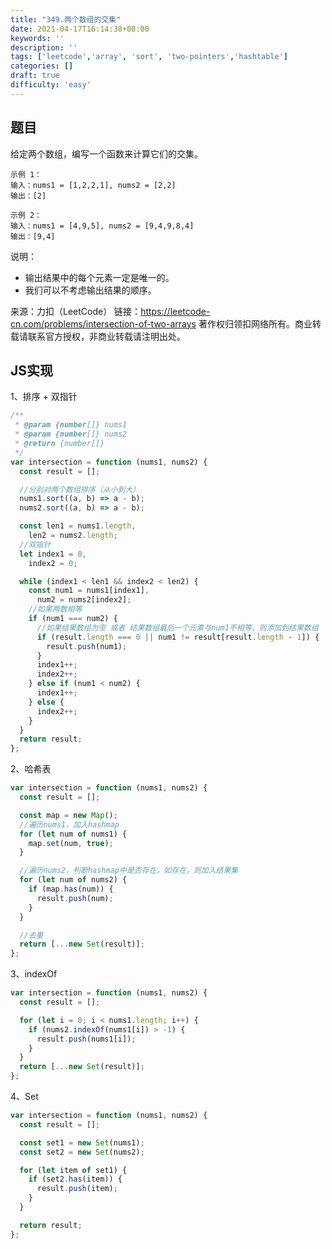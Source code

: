 ```yaml
---
title: "349.两个数组的交集"
date: 2021-04-17T16:14:38+08:00
keywords: ''
description: ''
tags: ['leetcode','array', 'sort', 'two-pointers','hashtable']
categories: []
draft: true
difficulty: 'easy'
---
```


## 题目

给定两个数组，编写一个函数来计算它们的交集。

```
示例 1：
输入：nums1 = [1,2,2,1], nums2 = [2,2]
输出：[2]

示例 2：
输入：nums1 = [4,9,5], nums2 = [9,4,9,8,4]
输出：[9,4]
```

说明：

- 输出结果中的每个元素一定是唯一的。
- 我们可以不考虑输出结果的顺序。

来源：力扣（LeetCode）
链接：https://leetcode-cn.com/problems/intersection-of-two-arrays
著作权归领扣网络所有。商业转载请联系官方授权，非商业转载请注明出处。

## JS实现

1、排序 + 双指针

```javascript
/**
 * @param {number[]} nums1
 * @param {number[]} nums2
 * @return {number[]}
 */
var intersection = function (nums1, nums2) {
  const result = [];

  //分别对两个数组排序（从小到大）
  nums1.sort((a, b) => a - b);
  nums2.sort((a, b) => a - b);

  const len1 = nums1.length,
    len2 = nums2.length;
  //双指针
  let index1 = 0,
    index2 = 0;

  while (index1 < len1 && index2 < len2) {
    const num1 = nums1[index1],
      num2 = nums2[index2];
    //如果两数相等
    if (num1 === num2) {
      //如果结果数组为空 或者 结果数组最后一个元素与num1不相等，则添加到结果数组
      if (result.length === 0 || num1 != result[result.length - 1]) {
        result.push(num1);
      }
      index1++;
      index2++;
    } else if (num1 < num2) {
      index1++;
    } else {
      index2++;
    }
  }
  return result;
};
```

2、哈希表
 
```javascript
var intersection = function (nums1, nums2) {
  const result = [];

  const map = new Map();
  //遍历nums1，加入hashmap
  for (let num of nums1) {
    map.set(num, true);
  }

  //遍历nums2，判断hashmap中是否存在，如存在，则加入结果集
  for (let num of nums2) {
    if (map.has(num)) {
      result.push(num);
    }
  }

  //去重
  return [...new Set(result)];
};
```

3、indexOf
 
```javascript
var intersection = function (nums1, nums2) {
  const result = [];

  for (let i = 0; i < nums1.length; i++) {
    if (nums2.indexOf(nums1[i]) > -1) {
      result.push(nums1[i]);
    }
  }
  return [...new Set(result)];
};
```

4、Set

```javascript
var intersection = function (nums1, nums2) {
  const result = [];

  const set1 = new Set(nums1);
  const set2 = new Set(nums2);

  for (let item of set1) {
    if (set2.has(item)) {
      result.push(item);
    }
  }

  return result;
};
```
